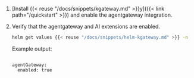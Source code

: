 1. [Install {{< reuse "/docs/snippets/kgateway.md" >}}y]({{< link path="/quickstart" >}}) and enable the agentgateway integration.
2. Verify that the agentgateway and AI extensions are enabled. 
   ```sh
   helm get values {{< reuse "/docs/snippets/helm-kgateway.md" >}} -n {{< reuse "docs/snippets/namespace.md" >}} -o yaml
   ```
   
   Example output: 
   ```
   
   agentGateway:
     enabled: true
   ```